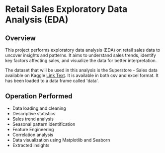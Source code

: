 # Retail Sales Exploratory Data Analysis (EDA)

## Overview

This project performs exploratory data analysis (EDA) on retail sales data to uncover insights and patterns. It aims to understand sales trends, identify key factors affecting sales, and visualize the data for better interpretation.

The dataset that will be used in this analysis is the Superstore - Sales data available on Kaggle [Link Text](https://www.kaggle.com/datasets/ishanshrivastava28/superstore-sales). It is available in both csv and excel format. It has been loaded to a data frame called 'data'.

## Operation Performed

- Data loading and cleaning
- Descriptive statistics
- Sales trend analysis
- Seasonal pattern identification
- Feature Engineering
- Correlation analysis
- Data visualization using Matplotlib and Seaborn
- Extracted insights 
